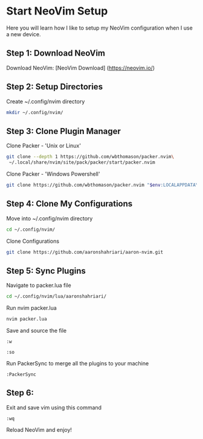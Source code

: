 # Start NeoVim Setup
Here you will learn how I like to setup my NeoVim configuration when I use a new device.

## Step 1: Download NeoVim

Download NeoVim:
[NeoVim Download] (https://neovim.io/)

## Step 2: Setup Directories

Create ~/.config/nvim directory
```bash
mkdir ~/.config/nvim/
```

## Step 3: Clone Plugin Manager

Clone Packer - 'Unix or Linux'
```bash
git clone --depth 1 https://github.com/wbthomason/packer.nvim\
 ~/.local/share/nvim/site/pack/packer/start/packer.nvim
 ```

Clone Packer - 'Windows Powershell'
```bash
git clone https://github.com/wbthomason/packer.nvim "$env:LOCALAPPDATA\nvim-data\site\pack\packer\start\packer.nvim"
```

## Step 4: Clone My Configurations

Move into ~/.config/nvim directory
```bash
cd ~/.config/nvim/
```

Clone Configurations
```bash
git clone https://github.com/aaronshahriari/aaron-nvim.git
```

## Step 5: Sync Plugins

Navigate to packer.lua file
```bash
cd ~/.config/nvim/lua/aaronshahriari/
```

Run nvim packer.lua
```bash
nvim packer.lua
```

Save and source the file
```vim
:w
```
```vim
:so
```

Run PackerSync to merge all the plugins to your machine
```vim
:PackerSync
```

## Step 6:

Exit and save vim using this command
```vim
:wq
```

Reload NeoVim and enjoy!
